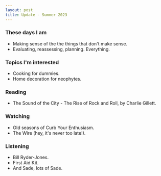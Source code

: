 ```yaml
---
layout: post
title: Update - Summer 2023
---
```


### These days I am

- Making sense of the the things that don't make sense.
- Evaluating, reassessing, planning. Everything.

### Topics I'm interested

- Cooking for dummies.
- Home decoration for neophytes. 

### Reading

- The Sound of the City - The Rise of Rock and Roll, by Charlie Gillett.

### Watching

- Old seasons of Curb Your Enthusiasm.
- The Wire (hey, it's never too late!).

### Listening

- Bill Ryder-Jones.
- First Aid Kit.
- And Sade, lots of Sade.
